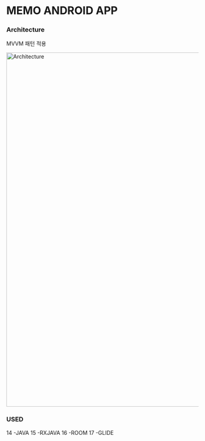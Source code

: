 # MEMO ANDROID APP


### Architecture
MVVM 패턴 적용

<img width="929" alt="Architecture" src="https://user-images.githubusercontent.com/44129630/75125054-7d28f080-56f6-11ea-8de4-7897aa03f1cb.png">

### USED
14
-JAVA
15
-RXJAVA
16
-ROOM
17
-GLIDE
